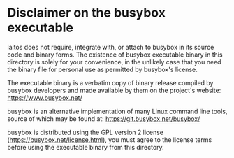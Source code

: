 # Disclaimer on the busybox executable

laitos does not require, integrate with, or attach to busybox in its source code and binary forms. The existence of
busybox executable binary in this directory is solely for your convenience, in the unlikely case that you need the
binary file for personal use as permitted by busybox's license.

The executable binary is a verbatim copy of binary release compiled by busybox developers and made available by them on
the project's website:
https://www.busybox.net/

busybox is an alternative implementation of many Linux command line tools, source of which may be found at:
https://git.busybox.net/busybox/

busybox is distributed using the GPL version 2 license (https://busybox.net/license.html), you must agree to the license
terms before using the executable binary from this directory.
